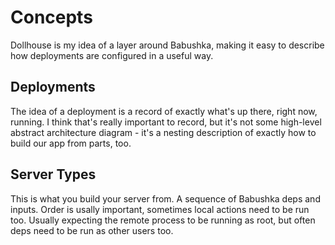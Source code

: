 # Concepts

Dollhouse is my idea of a layer around Babushka, making it easy to describe how deployments are configured in a useful way.

## Deployments

The idea of a deployment is a record of exactly what's up there, right now, running. I think that's really important to record, but it's not some high-level abstract architecture diagram - it's a nesting description of exactly how to build our app from parts, too.

## Server Types

This is what you build your server from. A sequence of Babushka deps and inputs. Order is usally important, sometimes local actions need to be run too. Usually expecting the remote process to be running as root, but often deps need to be run as other users too.
